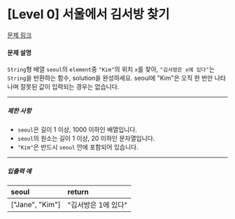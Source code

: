 # [Level 0] 서울에서 김서방 찾기

[문제 링크](https://school.programmers.co.kr/learn/courses/30/lessons/12919)

#### 문제 설명

```String```형 배열 ```seoul```의 ```element```중 ```"Kim"```의 위치 ```x```를 찾아, ```"김서방은 x에 있다"```는 ```String```을 반환하는 함수, solution을 완성하세요. seoul에 "Kim"은 오직 한 번만 나타나며 잘못된 값이 입력되는 경우는 없습니다.

---

##### 제한 사항

- ```seoul```은 길이 1 이상, 1000 이하인 배열입니다.
- ```seoul```의 원소는 길이 1 이상, 20 이하인 문자열입니다.
- ```"Kim"```은 반드시 ```seoul``` 안에 포함되어 있습니다.

---

##### 입출력 예

|seoul|return|
|:---|:---|
|["Jane", "Kim"]|"김서방은 1에 있다"|
